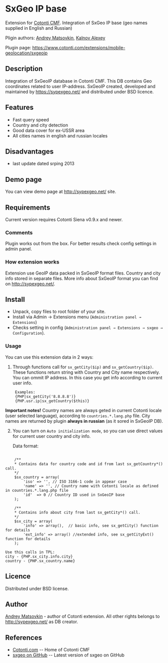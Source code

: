 SxGeo IP base
============

Extension for [Cotonti CMF](https://www.cotonti.com). Integration of SxGeo IP base (geo names supplied in English and Russian)

Pligin authors: [Andrey Matsovkin](https://www.cotonti.com/users/Macik), [Kalnov Alexey](https://www.cotonti.com/users/Alex300)

Plugin page: https://www.cotonti.com/extensions/mobile-geolocation/sxgeoip

Description
-----------

Integration of SxGeoIP database in Cotonti CMF. This DB contains Geo coordinates related to user IP-address.
SxGeoIP created, developed and maintained by https://sypexgeo.net/ and distributed under BSD licence.

Features
--------

* Fast query speed
* Country and city detection
* Good data cover for ex-USSR area
* All cities names in english and russian locales

Disadvantages
-------------

- last update dated srping 2013

Demo page
---------

You can view demo page at http://sypexgeo.net/ site.

Requirements
------------

Current version requires Cotonti Siena v0.9.x and newer.



### Comments

Plugin works out from the box. For better results check config settings in admin panel.


### How extension works

Extension use GeoIP data packed in SxGeoIP format files. Country and city info stored in 
separate files.
More info about SxGeoIP format you can find on http://sypexgeo.net/.


Install
-------

* Unpack, copy files to root folder of your site.
* Install via Admin → Extensions menu (`Administration panel → Extensions`)
* Checks setting in config (`Administration panel → Extensions → sxgeo → Configuration`).

### Usage

You can use this extension data in 2 ways:

1. Through functions call for `sx_getCity($ip)` and `sx_getCountry($ip)`. These functions
return string with Country and City name respectively.
You can ommit IP address. In this case you get info according to current user info.

		Examples:
		{PHP|sx_getCity('8.8.8.8')}
		{PHP.usr.ip|sx_getCountry($this)}

__Important notes!__  Country names are always geted in current Cotonti locale (user selected language),
according to `countries.*.lang.php` file. City names are returned by plugin __always in russian__ 
(as it sored in SxGeoIP DB).

2. You can turn on `Auto initialization mode`, so you can use direct values for current user country and city 
info.

	Data format:

```

	/**
	* Contains data for country code and id from last sx_getCountry*() call.
	*/
	$sx_country = array(
		'iso' => '', // ISO 3166-1 code in appear case
		'name' => '', // Country name with Cotonti locale as defined in countries.*.lang.php file
		'id'  => 0 // Country ID used in SxGeoIP base
	);

	/**
	* Contains info about city from last sx_getCity*() call.
	*/
	$sx_city = array(
		'info' => array(),  // basic info, see sx_getCity() function for details
		'ext_info' => array() //extended info, see sx_getCityExt() function for details
	);

```


	Use this calls in TPL:
	city - {PHP.sx_city.info.city}
	country - {PHP.sx_country.name}





Licence
-------

Distributed under BSD license.


Author
------

[Andrey Matsovkin](https://github.com/macik/) - author of Cotonti extension.
All other rights belongs to http://sypexgeo.net/ as DB creator.

References
----------

* [Cotonti.com](http://Cotonti.com/) -- Home of Cotonti CMF
* [sxgeo on GitHub](https://github.com/macik/cot-sxgeo) -- Latest version of sxgeo on GitHub
